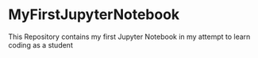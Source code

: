 # MyFirstJupyterNotebook
This Repository contains my first Jupyter Notebook in my attempt to learn coding as a student
